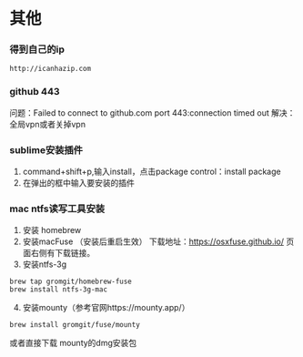 # 其他
### 得到自己的ip
```
http://icanhazip.com
```

### github 443
问题：Failed to connect to github.com port 443:connection timed out
解决：全局vpn或者关掉vpn


### sublime安装插件
1. command+shift+p,输入install，点击package control：install package
2. 在弹出的框中输入要安装的插件

### mac ntfs读写工具安装
1. 安装 homebrew
2. 安装macFuse （安装后重启生效）
下载地址：https://osxfuse.github.io/
页面右侧有下载链接。
3. 安装ntfs-3g
```
brew tap gromgit/homebrew-fuse
brew install ntfs-3g-mac
```
4. 安装mounty（参考官网https://mounty.app/）
```
brew install gromgit/fuse/mounty
```
或者直接下载 mounty的dmg安装包

### 
